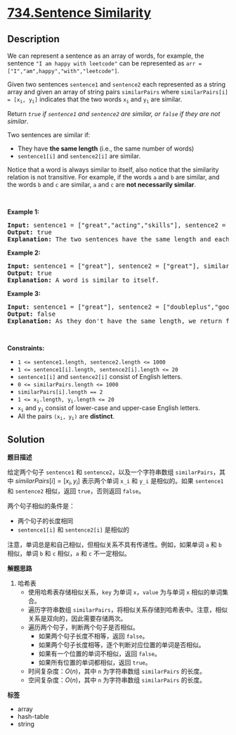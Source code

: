 # [734.Sentence Similarity](https://leetcode.com/problems/sentence-similarity/description/)

## Description

<p>We can represent a sentence as an array of words, for example, the sentence <code>&quot;I am happy with leetcode&quot;</code> can be represented as <code>arr = [&quot;I&quot;,&quot;am&quot;,happy&quot;,&quot;with&quot;,&quot;leetcode&quot;]</code>.</p>

<p>Given two sentences <code>sentence1</code> and <code>sentence2</code> each represented as a string array and given an array of string pairs <code>similarPairs</code> where <code>similarPairs[i] = [x<sub>i</sub>, y<sub>i</sub>]</code> indicates that the two words <code>x<sub>i</sub></code> and <code>y<sub>i</sub></code> are similar.</p>

<p>Return <em><code>true</code> if <code>sentence1</code> and <code>sentence2</code> are similar, or <code>false</code> if they are not similar</em>.</p>

<p>Two sentences are similar if:</p>

<ul>
  <li>They have <strong>the same length</strong> (i.e., the same number of words)</li>
  <li><code>sentence1[i]</code> and <code>sentence2[i]</code> are similar.</li>
</ul>

<p>Notice that a word is always similar to itself, also notice that the similarity relation is not transitive. For example, if the words <code>a</code> and <code>b</code> are similar, and the words <code>b</code> and <code>c</code> are similar, <code>a</code> and <code>c</code> are <strong>not necessarily similar</strong>.</p>

<p>&nbsp;</p>
<p><strong class="example">Example 1:</strong></p>

<pre>
<strong>Input:</strong> sentence1 = [&quot;great&quot;,&quot;acting&quot;,&quot;skills&quot;], sentence2 = [&quot;fine&quot;,&quot;drama&quot;,&quot;talent&quot;], similarPairs = [[&quot;great&quot;,&quot;fine&quot;],[&quot;drama&quot;,&quot;acting&quot;],[&quot;skills&quot;,&quot;talent&quot;]]
<strong>Output:</strong> true
<strong>Explanation:</strong> The two sentences have the same length and each word i of sentence1 is also similar to the corresponding word in sentence2.
</pre>

<p><strong class="example">Example 2:</strong></p>

<pre>
<strong>Input:</strong> sentence1 = [&quot;great&quot;], sentence2 = [&quot;great&quot;], similarPairs = []
<strong>Output:</strong> true
<strong>Explanation:</strong> A word is similar to itself.
</pre>

<p><strong class="example">Example 3:</strong></p>

<pre>
<strong>Input:</strong> sentence1 = [&quot;great&quot;], sentence2 = [&quot;doubleplus&quot;,&quot;good&quot;], similarPairs = [[&quot;great&quot;,&quot;doubleplus&quot;]]
<strong>Output:</strong> false
<strong>Explanation:</strong> As they don&#39;t have the same length, we return false.
</pre>

<p>&nbsp;</p>
<p><strong>Constraints:</strong></p>

<ul>
  <li><code>1 &lt;= sentence1.length, sentence2.length &lt;= 1000</code></li>
  <li><code>1 &lt;= sentence1[i].length, sentence2[i].length &lt;= 20</code></li>
  <li><code>sentence1[i]</code> and <code>sentence2[i]</code> consist of English letters.</li>
  <li><code>0 &lt;= similarPairs.length &lt;= 1000</code></li>
  <li><code>similarPairs[i].length == 2</code></li>
  <li><code>1 &lt;= x<sub>i</sub>.length, y<sub>i</sub>.length &lt;= 20</code></li>
  <li><code>x<sub>i</sub></code> and <code>y<sub>i</sub></code> consist of lower-case and upper-case English letters.</li>
  <li>All the pairs <code>(x<sub>i</sub>,<sub> </sub>y<sub>i</sub>)</code> are <strong>distinct</strong>.</li>
</ul>

## Solution

**题目描述**

给定两个句子 `sentence1` 和 `sentence2`，以及一个字符串数组 `similarPairs`，其中 $similarPairs[i] = [x_i, y_i]$ 表示两个单词 `x_i` 和 `y_i` 是相似的。如果 `sentence1` 和 `sentence2` 相似，返回 `true`，否则返回 `false`。

两个句子相似的条件是：

- 两个句子的长度相同
- `sentence1[i]` 和 `sentence2[i]` 是相似的

注意，单词总是和自己相似，但相似关系不具有传递性。例如，如果单词 `a` 和 `b` 相似，单词 `b` 和 `c` 相似，`a` 和 `c` 不一定相似。

**解题思路**

1. 哈希表
   - 使用哈希表存储相似关系，`key` 为单词 `x`，`value` 为与单词 `x` 相似的单词集合。
   - 遍历字符串数组 `similarPairs`，将相似关系存储到哈希表中。注意，相似关系是双向的，因此需要存储两次。
   - 遍历两个句子，判断两个句子是否相似。
     - 如果两个句子长度不相等，返回 `false`。
     - 如果两个句子长度相等，逐个判断对应位置的单词是否相似。
     - 如果有一个位置的单词不相似，返回 `false`。
     - 如果所有位置的单词都相似，返回 `true`。
   - 时间复杂度：$O(n)$，其中 `n` 为字符串数组 `similarPairs` 的长度。
   - 空间复杂度：$O(n)$，其中 `n` 为字符串数组 `similarPairs` 的长度。

**标签**

- array
- hash-table
- string
